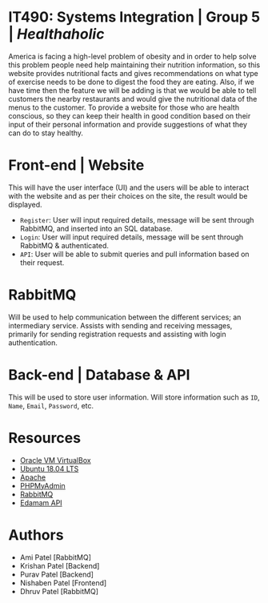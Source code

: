 # IT490: Systems Integration | Group 5 | *Healthaholic*
America is facing a high-level problem of obesity and in order to help solve this problem people need help maintaining their nutrition information, so this website provides nutritional facts and gives recommendations on what type of exercise needs to be done to digest the food they are eating. Also, if we have time then the feature we will be adding is that we would be able to tell customers the nearby restaurants and would give the nutritional data of the menus to the customer. 
To provide a website for those who are health conscious, so they can keep their health in good condition based on their input of their personal information and provide suggestions of what they can do to stay healthy.  

# Front-end | Website
This will have the user interface (UI) and the users will be able to interact with the website and as per their choices on the site, the result would be displayed.
* `Register`: User will input required details, message will be sent through RabbitMQ, and inserted into an SQL database.
* `Login`: User will input required details, message will be sent through RabbitMQ & authenticated.
* `API`: User will be able to submit queries and pull information based on their request. 

# RabbitMQ
Will be used to help communication between the different services; an intermediary service. Assists with sending and receiving messages, primarily for sending registration requests and assisting with login authentication. 

# Back-end | Database & API
This will be used to store user information. Will store information such as `ID`, `Name`, `Email`, `Password`, etc. 

# Resources
* [Oracle VM VirtualBox](https://www.virtualbox.org/)
* [Ubuntu 18.04 LTS](https://releases.ubuntu.com/18.04.4/)
* [Apache](https://httpd.apache.org/docs/)
* [PHPMyAdmin](https://docs.phpmyadmin.net/en/latest/)
* [RabbitMQ](https://www.rabbitmq.com/documentation.html)
* [Edamam API](https://developer.edamam.com/)

# Authors
* Ami Patel [RabbitMQ]
* Krishan Patel [Backend]
* Purav Patel [Backend]
* Nishaben Patel [Frontend]
* Dhruv Patel [RabbitMQ]
 

